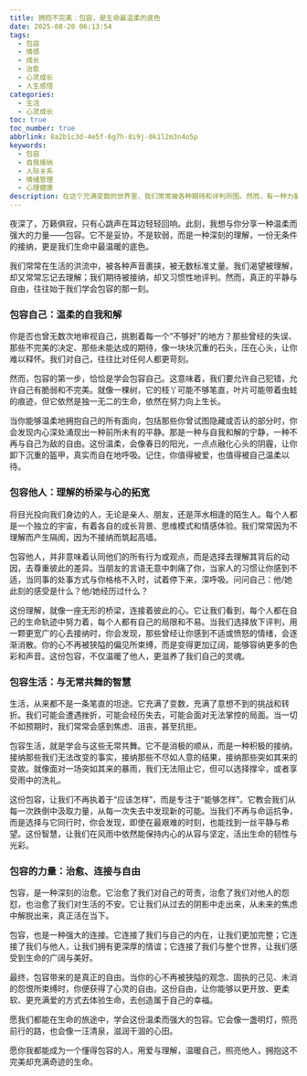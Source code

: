 ```yaml
---
title: 拥抱不完美：包容，是生命最温柔的底色
date: 2025-08-20 06:13:54
tags:
  - 包容
  - 情感
  - 成长
  - 治愈
  - 心灵成长
  - 人生感悟
categories:
  - 生活
  - 心灵成长
toc: true
toc_number: true
abbrlink: 8a2b1c3d-4e5f-6g7h-8i9j-0k1l2m3n4o5p
keywords:
  - 包容
  - 自我接纳
  - 人际关系
  - 情绪管理
  - 心理健康
description: 在这个充满变数的世界里，我们常常被各种期待和评判所困。然而，有一种力量，它不声不响，却能温柔地化解一切坚冰，那就是包容。它不仅是对他人的理解与接纳，更是对自我、对生命最深沉的爱与慈悲。本文将带你走进包容的内在世界，感受它如何治愈我们，连接彼此，并最终拓宽我们生命的边界。
---
```


夜深了，万籁俱寂，只有心跳声在耳边轻轻回响。此刻，我想与你分享一种温柔而强大的力量——包容。它不是妥协，不是软弱，而是一种深刻的理解，一份无条件的接纳，更是我们生命中最温暖的底色。

我们常常在生活的洪流中，被各种声音裹挟，被无数标准丈量。我们渴望被理解，却又常常忘记去理解；我们期待被接纳，却又习惯性地评判。然而，真正的平静与自由，往往始于我们学会包容的那一刻。

### 包容自己：温柔的自我和解

你是否也曾无数次地审视自己，挑剔着每一个“不够好”的地方？那些曾经的失误、那些不完美的决定、那些未能达成的期待，像一块块沉重的石头，压在心头，让你难以释怀。我们对自己，往往比对任何人都更苛刻。

然而，包容的第一步，恰恰是学会包容自己。这意味着，我们要允许自己犯错，允许自己有脆弱和不完美。就像一棵树，它的枝丫可能不够笔直，叶片可能带着虫蛀的痕迹，但它依然是独一无二的生命，依然在努力向上生长。

当你能够温柔地拥抱自己的所有面向，包括那些你曾试图隐藏或否认的部分时，你会发现内心深处涌现出一种前所未有的平静。那是一种与自我和解的宁静，一种不再与自己为敌的自由。这份温柔，会像春日的阳光，一点点融化心头的阴霾，让你卸下沉重的盔甲，真实而自在地呼吸。记住，你值得被爱，也值得被自己温柔以待。

### 包容他人：理解的桥梁与心的拓宽

将目光投向我们身边的人，无论是亲人、朋友，还是萍水相逢的陌生人。每个人都是一个独立的宇宙，有着各自的成长背景、思维模式和情感体验。我们常常因为不理解而产生隔阂，因为不接纳而筑起高墙。

包容他人，并非意味着认同他们的所有行为或观点，而是选择去理解其背后的动因，去尊重彼此的差异。当朋友的言语无意中刺痛了你，当家人的习惯让你感到不适，当同事的处事方式与你格格不入时，试着停下来，深呼吸。问问自己：他/她此刻的感受是什么？他/她经历过什么？

这份理解，就像一座无形的桥梁，连接着彼此的心。它让我们看到，每个人都在自己的生命轨迹中努力着，每个人都有自己的局限和不易。当我们选择放下评判，用一颗更宽广的心去接纳时，你会发现，那些曾经让你感到不适或愤怒的情绪，会逐渐消散。你的心不再被狭隘的偏见所束缚，而是变得更加辽阔，能够容纳更多的色彩和声音。这份包容，不仅温暖了他人，更滋养了我们自己的灵魂。

### 包容生活：与无常共舞的智慧

生活，从来都不是一条笔直的坦途。它充满了变数，充满了意想不到的挑战和转折。我们可能会遭遇挫折，可能会经历失去，可能会面对无法掌控的局面。当一切不如预期时，我们常常会感到焦虑、沮丧，甚至抗拒。

包容生活，就是学会与这些无常共舞。它不是消极的顺从，而是一种积极的接纳。接纳那些我们无法改变的事实，接纳那些不尽如人意的结果，接纳那些突如其来的变故。就像面对一场突如其来的暴雨，我们无法阻止它，但可以选择撑伞，或者享受雨中的洗礼。

这份包容，让我们不再执着于“应该怎样”，而是专注于“能够怎样”。它教会我们从每一次跌倒中汲取力量，从每一次失去中发现新的可能。当我们不再与命运抗争，而是选择与它同行时，你会发现，即使在最艰难的时刻，也能找到一丝平静与希望。这份智慧，让我们在风雨中依然能保持内心的从容与坚定，活出生命的韧性与光彩。

### 包容的力量：治愈、连接与自由

包容，是一种深刻的治愈。它治愈了我们对自己的苛责，治愈了我们对他人的怨怼，也治愈了我们对生活的不安。它让我们从过去的阴影中走出来，从未来的焦虑中解脱出来，真正活在当下。

包容，也是一种强大的连接。它连接了我们与自己的内在，让我们更加完整；它连接了我们与他人，让我们拥有更深厚的情谊；它连接了我们与整个世界，让我们感受到生命的广阔与美好。

最终，包容带来的是真正的自由。当你的心不再被狭隘的观念、固执的己见、未消的怨恨所束缚时，你便获得了心灵的自由。这份自由，让你能够以更开放、更柔软、更充满爱的方式去体验生命，去创造属于自己的幸福。

愿我们都能在生命的旅途中，学会这份温柔而强大的包容。它会像一盏明灯，照亮前行的路，也会像一汪清泉，滋润干涸的心田。

愿你我都能成为一个懂得包容的人，用爱与理解，温暖自己，照亮他人，拥抱这不完美却充满奇迹的生命。